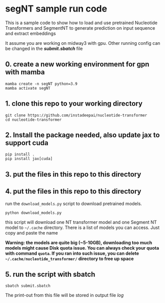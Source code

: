 # segNT sample run code
This is a sample code to show how to load and use pretrained Nucleotide Transformers and SegmentNT to generate prediction on input sequence and extract embeddings

It assume you are working on midway3 with gpu. Other running config can be changed in the ***submit.sbatch*** file
## 0. create a new working environment for gpn with mamba
```
mamba create -n segNT python=3.9
mamba activate segNT
```
## 1. clone this repo to your working directory
```
git clone https://github.com/instadeepai/nucleotide-transformer
cd nucleotide-transformer
```
## 2. Install the package needed, also update jax to support cuda
```
pip install .
pip install jax[cuda]
```
## 3. put the files in this repo to this directory
## 4. put the files in this repo to this directory
run the ```download_models.py``` script to download pretrained models.
```
python download_models.py
```
this script will download one NT transformer model and one Segment NT model to ```~/.cache``` directory. There is a list of models you can access. Just copy and paste the name 

**Warning: the models are quite big (~5-10GB), downloading too much models might cause Disk quota issue. You can always check your quota with command ```quota```. If you ran into such issue, you can delete ```~/.cache/nucleotide_transformer/``` directory to free up space**
## 5. run the script with sbatch
```
sbatch submit.sbatch
```
The print-out from this file will be stored in output file *log*
